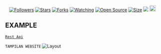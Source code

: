 
  <a href="#"><img src="http://readme-typing-svg.herokuapp.com?color=00FFFF&center=true&vCenter=true&multiline=false&lines=Welcome+To+My+Website" alt="">
</p>
<p align="center">
<a href="https://github.com/FxyyCx?tab=followers"><img title="Followers" src="https://img.shields.io/github/followers/FxyyCx?color=green&style=flat-square"></a>
<a href="https://github.com/FxyyCx/Website/stargazers/"><img title="Stars" src="https://img.shields.io/github/stars/FxyyCx/Website?color=white&style=flat-square"></a>
<a href="https://github.com/FxyyCx/api-fxyy/network/members"><img title="Forks" src="https://img.shields.io/github/forks/FxyyCx/Website?color=yellow&style=flat-square"></a>
<a href="https://github.com/FxyyCx/Website/watchers"><img title="Watching" src="https://img.shields.io/github/watchers/FxyyCx/Website?label=Watchers&color=red&style=flat-square"></a>
<a href="https://github.com/FxyyCx/Website"><img title="Open Source" src="https://badges.frapsoft.com/os/v2/open-source.svg?v=103"></a>
<a href="https://github.com/FxyyCx/Website/"><img title="Size" src="https://img.shields.io/github/repo-size/FxyyCx/?Websitestyle=flat-square&color=darkred"></a>
<a href="https://hits.seeyoufarm.com"><img src="https://hits.seeyoufarm.com/api/count/incr/badge.svg?url=https%3A%2F%2Fgithub.com%2FFxyyCx%2Fdanzz-api%2Fhit-counter&count_bg=%2379C83D&title_bg=%23555555&icon=probot.svg&icon_color=%2304FF00&title=hits&edge_flat=false"/></a>
<a href="https://github.com/FxyyCx/Website/graphs/commit-activity"><img height="20" src="https://img.shields.io/badge/Maintained-No-red.svg"></a>&nbsp;&nbsp;
</p>

## EXAMPLE
[`Rest Api`](https://my-web.fxyycx.my.id)<br>

```TAMPILAN WEBSITE```
![Layout](https://files.catbox.moe/wmonbr.jpg)
